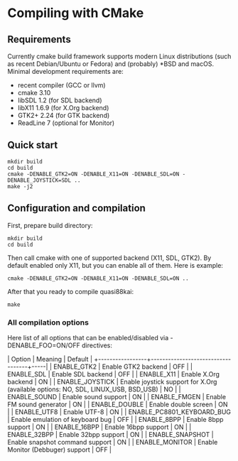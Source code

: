 # Compiling with CMake

## Requirements

Currently cmake build framework supports modern Linux distributions (such as recent Debian/Ubuntu or Fedora) and 
(probably) *BSD and macOS. Minimal development requirements are:

* recent compiler (GCC or llvm)
* cmake 3.10
* libSDL 1.2 (for SDL backend)
* libX11 1.6.9 (for X.Org backend)
* GTK2+ 2.24 (for GTK backend)
* ReadLine 7 (optional for Monitor)

## Quick start

```
mkdir build
cd build
cmake -DENABLE_GTK2=ON -DENABLE_X11=ON -DENABLE_SDL=ON -DENABLE_JOYSTICK=SDL ..
make -j2
```

## Configuration and compilation

First, prepare build directory:

```
mkdir build
cd build
```

Then call cmake with one of supported backend (X11, SDL, GTK2). By default enabled only X11, but you can enable all of
them. Here is example:

```
cmake -DENABLE_GTK2=ON -DENABLE_X11=ON -DENABLE_SDL=ON ..
```

After that you ready to compile quasi88kai:

```
make
```

### All compilation options

Here list of all options that can be enabled/disabled via -DENABLE_FOO=ON/OFF directives:

| Option          | Meaning                           | Default |
+-----------------+-----------------------------------+-----|
| ENABLE_GTK2     | Enable GTK2 backend               | OFF |
| ENABLE_SDL      | Enable SDL backend                | OFF |
| ENABLE_X11      | Enable X.Org backend              |  ON |
| ENABLE_JOYSTICK | Enable joystick support for X.Org (available options: NO, SDL, LINUX_USB, BSD_USB) | NO |
| ENABLE_SOUND    | Enable sound support              |  ON |
| ENABLE_FMGEN    | Enable FM sound generator         |  ON |
| ENABLE_DOUBLE   | Enable double screen              |  ON |
| ENABLE_UTF8     | Enable UTF-8                      |  ON |
| ENABLE_PC8801_KEYBOARD_BUG | Enable emulation of keyboard bug | OFF |
| ENABLE_8BPP     | Enable 8bpp support               |  ON |
| ENABLE_16BPP    | Enable 16bpp support              |  ON |
| ENABLE_32BPP    | Enable 32bpp support              |  ON |
| ENABLE_SNAPSHOT | Enable snapshot command support   |  ON |
| ENABLE_MONITOR  | Enable Monitor (Debbuger) support | OFF |

